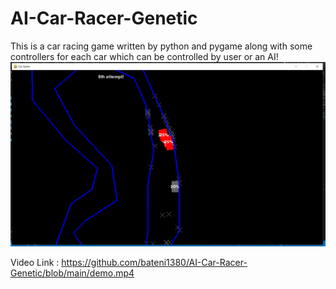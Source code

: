 # AI-Car-Racer-Genetic
This is a car racing game written by python and pygame along with some controllers for each car which can be controlled by user or an AI!
![](https://github.com/bateni1380/AI-Car-Racer-Genetic/blob/main/Capture.PNG)

Video Link : https://github.com/bateni1380/AI-Car-Racer-Genetic/blob/main/demo.mp4
